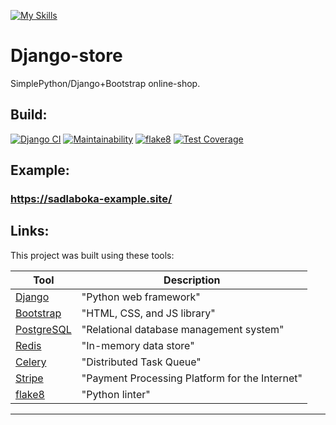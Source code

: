 [![My Skills](https://skillicons.dev/icons?i=py,django,postgres,html,css,bootstrap,redis,github)](https://skillicons.dev)

# Django-store

SimplePython/Django+Bootstrap online-shop.

## Build:
[![Django CI](https://github.com/SadLaboka/Django-store/actions/workflows/build.yml/badge.svg)](https://github.com/SadLaboka/Django-store/actions/workflows/build.yml)
[![Maintainability](https://api.codeclimate.com/v1/badges/a5c68370c7560ab4733f/maintainability)](https://codeclimate.com/github/SadLaboka/Django-store/maintainability)
[![flake8](https://github.com/SadLaboka/Django-store/actions/workflows/flake8.yml/badge.svg)](https://github.com/SadLaboka/Django-store/actions/workflows/flake8.yml)
[![Test Coverage](https://api.codeclimate.com/v1/badges/a5c68370c7560ab4733f/test_coverage)](https://codeclimate.com/github/SadLaboka/Django-store/test_coverage)

## Example:
### https://sadlaboka-example.site/

## Links:

This project was built using these tools:

| Tool                                                                        | Description                                             |
|-----------------------------------------------------------------------------|---------------------------------------------------------|
| [Django](https://www.djangoproject.com/)                                    | "Python web framework"                                  |
| [Bootstrap](https://getbootstrap.com/)                                      | "HTML, CSS, and JS library"                             |
| [PostgreSQL](https://www.postgresql.org/)                                   | "Relational database management system"                 |
| [Redis](https://redis.io/)                                                  | "In-memory data store"                                  |
| [Celery](https://github.com/celery/celery)                                  | "Distributed Task Queue"                                |
| [Stripe](https://stripe.com/)                                               | "Payment Processing Platform for the Internet"          |
| [flake8](https://github.com/PyCQA/flake8)                                   | "Python linter"                                         |

---
